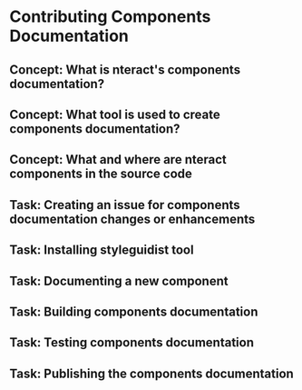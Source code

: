 # Contributing Components Documentation

## Concept: What is nteract's components documentation?

## Concept: What tool is used to create components documentation?

## Concept: What and where are nteract components in the source code

## Task: Creating an issue for components documentation changes or enhancements

## Task: Installing styleguidist tool

## Task: Documenting a new component

## Task: Building components documentation

## Task: Testing components documentation

## Task: Publishing the components documentation